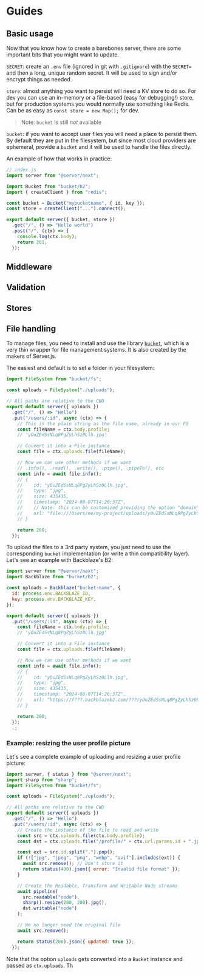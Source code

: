 # Guides

## Basic usage

Now that you know how to create a barebones server, there are some important bits that you might want to update.

`SECRET`: create an `.env` file (ignored in git with `.gitignore`) with the `SECRET=` and then a long, unique random secret. It will be used to sign and/or encrypt things as needed.

`store`: almost anything you want to persist will need a KV store to do so. For dev you can use an in-memory or a file-based (easy for debugging!) store, but for production systems you would normally use something like Redis. Can be as easy as `const store = new Map();` for dev.

> Note: `bucket` is still _not_ available

`bucket`: if you want to accept user files you will need a place to persist them. By default they are put in the filesystem, but since most cloud providers are ephemeral, provide a `bucket` and it will be used to handle the files directly.

An example of how that works in practice:

```js
// index.js
import server from "@server/next";

import Bucket from "bucket/b2";
import { createClient } from "redis";

const bucket = Bucket("mybucketname", { id, key });
const store = createClient("...").connect();

export default server({ bucket, store })
  .get("/", () => "Hello world")
  .post("/", (ctx) => {
    console.log(ctx.body);
    return 201;
  });
```

## Middleware

## Validation

## Stores

## File handling

To manage files, you need to install and use the library [`bucket`](http://bucketjs.com/), which is a very thin wrapper for file management systems. It is also created by the makers of Server.js.

The easiest and default is to set a folder in your filesystem:

```js
import FileSystem from "bucket/fs";

const uploads = FileSystem("./uploads");

// All paths are relative to the CWD
export default server({ uploads })
  .get("/", () => "Hello")
  .put("/users/:id", async (ctx) => {
    // This is the plain string as the file name, already in our FS
    const fileName = ctx.body.profile;
    // 'yOuZEdSsNLq8PgZyLhSz0Llh.jpg'

    // Convert it into a File instance
    const file = ctx.uploads.file(fileName);

    // Now we can use other methods if we want
    // .info(), .read(), .write(), .pipe(), .pipeTo(), etc
    const info = await file.info();
    // {
    //    id: "yOuZEdSsNLq8PgZyLhSz0Llh.jpg",
    //    type: "jpg",
    //    size: 435435,
    //    timestamp: "2024-08-07T14:26:37Z",
    //    // Note: this can be customized providing the option "domain"
    //    url: "file:///Users/me/my-project/uploads/yOuZEdSsNLq8PgZyLhSz0Llh.jpg",
    // }

    return 200;
  });
```

To upload the files to a 3rd party system, you just need to use the corresponding `bucket` implementation (or write a thin compatibility layer). Let's see an example with Backblaze's B2:

```js
import server from "@server/next";
import Backblaze from "bucket/b2";

const uploads = Backblaze("bucket-name", {
  id: process.env.BACKBLAZE_ID,
  key: process.env.BACKBLAZE_KEY,
});

export default server({ uploads })
  .put("/users/:id", async (ctx) => {
    const fileName = ctx.body.profile;
    // 'yOuZEdSsNLq8PgZyLhSz0Llh.jpg'

    // Convert it into a File instance
    const file = ctx.uploads.file(fileName);

    // Now we can use other methods if we want
    const info = await file.info();
    // {
    //    id: "yOuZEdSsNLq8PgZyLhSz0Llh.jpg",
    //    type: "jpg",
    //    size: 435435,
    //    timestamp: "2024-08-07T14:26:37Z",
    //    url: "https://f???.backblazeb2.com/???/yOuZEdSsNLq8PgZyLhSz0Llh.jpg",
    // }

    return 200;
  });
  .;
```

### Example: resizing the user profile picture

Let's see a complete example of uploading and resizing a user profile picture:

```js
import server, { status } from "@server/next";
import sharp from "sharp";
import FileSystem from "bucket/fs";

const uploads = FileSystem("./uploads");

// All paths are relative to the CWD
export default server({ uploads })
  .get("/", () => "Hello")
  .put("/users/:id", async (ctx) => {
    // Create the instance of the file to read and write
    const src = ctx.uploads.file(ctx.body.profile);
    const dst = ctx.uploads.file("/profile/" + ctx.url.params.id + ".jpg");

    const ext = src.id.split(".").pop();
    if (!["jpg", "jpeg", "png", "webp", "avif"].includes(ext)) {
      await src.remove(); // Don't store it
      return status(400).json({ error: "Invalid file format" });
    }

    // Create the Readable, Transform and Writable Node streams
    await pipeline(
      src.readable("node"),
      sharp().resize(200, 200).jpg(),
      dst.writable("node")
    );

    // We no longer need the original file
    await src.remove();

    return status(200).json({ updated: true });
  });
```

Note that the option `uploads` gets converted into a `Bucket` instance and passed as `ctx.uploads`. Th
